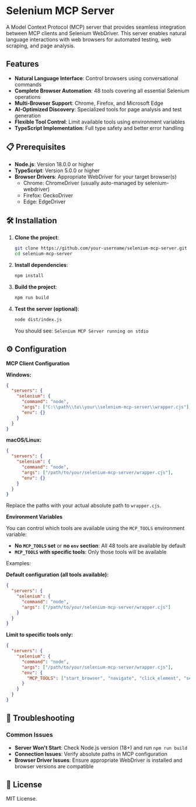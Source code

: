 # Selenium MCP Server

A Model Context Protocol (MCP) server that provides seamless integration between MCP clients and Selenium WebDriver. This server enables natural language interactions with web browsers for automated testing, web scraping, and page analysis.

## Features

- **Natural Language Interface**: Control browsers using conversational commands
- **Complete Browser Automation**: 48 tools covering all essential Selenium operations
- **Multi-Browser Support**: Chrome, Firefox, and Microsoft Edge
- **AI-Optimized Discovery**: Specialized tools for page analysis and test generation
- **Flexible Tool Control**: Limit available tools using environment variables
- **TypeScript Implementation**: Full type safety and better error handling

## 📋 Prerequisites

- **Node.js**: Version 18.0.0 or higher
- **TypeScript**: Version 5.0.0 or higher
- **Browser Drivers**: Appropriate WebDriver for your target browser(s)
  - Chrome: ChromeDriver (usually auto-managed by selenium-webdriver)
  - Firefox: GeckoDriver
  - Edge: EdgeDriver

## 🛠️ Installation

1.  **Clone the project**:
    ```bash
    git clone https://github.com/your-username/selenium-mcp-server.git
    cd selenium-mcp-server
    ```
    
2.  **Install dependencies**:
    ```bash
    npm install
    ```

3.  **Build the project**:
    ```bash
    npm run build
    ```

4.  **Test the server (optional)**:
    ```bash
    node dist/index.js
    ```
    You should see: `Selenium MCP Server running on stdio`

## ⚙️ Configuration

**MCP Client Configuration**

**Windows:**
```json
{
  "servers": {
    "selenium": {
      "command": "node",
      "args": ["C:\\path\\to\\your\\selenium-mcp-server\\wrapper.cjs"],
      "env": {}
    }
  }
}
```

**macOS/Linux:**
```json
{
  "servers": {
    "selenium": {
      "command": "node",
      "args": ["/path/to/your/selenium-mcp-server/wrapper.cjs"],
      "env": {}
    }
  }
}
```

Replace the paths with your actual absolute path to `wrapper.cjs`.

**Environment Variables**

You can control which tools are available using the `MCP_TOOLS` environment variable:

- **No `MCP_TOOLS` set** or **no `env` section**: All 48 tools are available by default
- **`MCP_TOOLS` with specific tools**: Only those tools will be available

Examples:

**Default configuration (all tools available):**
```json
{
  "servers": {
    "selenium": {
      "command": "node",
      "args": ["/path/to/your/selenium-mcp-server/wrapper.cjs"]
    }
  }
}
```

**Limit to specific tools only:**
```json
{
  "servers": {
    "selenium": {
      "command": "node",
      "args": ["/path/to/your/selenium-mcp-server/wrapper.cjs"],
      "env": {
        "MCP_TOOLS": ["start_browser", "navigate", "click_element", "send_keys"]
      }
    }
  }
}
```

## 🚨 Troubleshooting

### Common Issues
- **Server Won't Start**: Check Node.js version (18+) and run `npm run build`
- **Connection Issues**: Verify absolute paths in MCP configuration
- **Browser Driver Issues**: Ensure appropriate WebDriver is installed and browser versions are compatible

## 📄 License

MIT License.